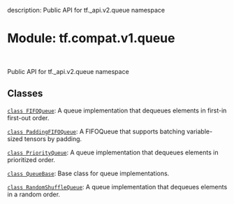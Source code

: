 description: Public API for tf._api.v2.queue namespace

<div itemscope itemtype="http://developers.google.com/ReferenceObject">
<meta itemprop="name" content="tf.compat.v1.queue" />
<meta itemprop="path" content="Stable" />
</div>

# Module: tf.compat.v1.queue

<!-- Insert buttons and diff -->

<table class="tfo-notebook-buttons tfo-api nocontent" align="left">

</table>



Public API for tf._api.v2.queue namespace



## Classes

[`class FIFOQueue`](../../../tf/queue/FIFOQueue.md): A queue implementation that dequeues elements in first-in first-out order.

[`class PaddingFIFOQueue`](../../../tf/queue/PaddingFIFOQueue.md): A FIFOQueue that supports batching variable-sized tensors by padding.

[`class PriorityQueue`](../../../tf/queue/PriorityQueue.md): A queue implementation that dequeues elements in prioritized order.

[`class QueueBase`](../../../tf/queue/QueueBase.md): Base class for queue implementations.

[`class RandomShuffleQueue`](../../../tf/queue/RandomShuffleQueue.md): A queue implementation that dequeues elements in a random order.


